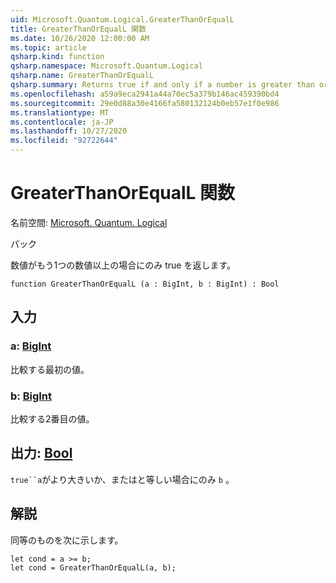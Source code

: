 ```yaml
---
uid: Microsoft.Quantum.Logical.GreaterThanOrEqualL
title: GreaterThanOrEqualL 関数
ms.date: 10/26/2020 12:00:00 AM
ms.topic: article
qsharp.kind: function
qsharp.namespace: Microsoft.Quantum.Logical
qsharp.name: GreaterThanOrEqualL
qsharp.summary: Returns true if and only if a number is greater than or equal to another number.
ms.openlocfilehash: a59a9eca2941a44a70ec5a379b146ac459390bd4
ms.sourcegitcommit: 29e0d88a30e4166fa580132124b0eb57e1f0e986
ms.translationtype: MT
ms.contentlocale: ja-JP
ms.lasthandoff: 10/27/2020
ms.locfileid: "92722644"
---
```

# <a name="greaterthanorequall-function"></a>GreaterThanOrEqualL 関数

名前空間: [Microsoft. Quantum. Logical](xref:Microsoft.Quantum.Logical)

パック [](https://nuget.org/packages/)


数値がもう1つの数値以上の場合にのみ true を返します。

```qsharp
function GreaterThanOrEqualL (a : BigInt, b : BigInt) : Bool
```


## <a name="input"></a>入力

### <a name="a--bigint"></a>a: [BigInt](xref:microsoft.quantum.lang-ref.bigint)

比較する最初の値。


### <a name="b--bigint"></a>b: [BigInt](xref:microsoft.quantum.lang-ref.bigint)

比較する2番目の値。



## <a name="output--bool"></a>出力: [Bool](xref:microsoft.quantum.lang-ref.bool)

`true``a`がより大きいか、またはと等しい場合にのみ `b` 。

## <a name="remarks"></a>解説

同等のものを次に示します。

```Q#
let cond = a >= b;
let cond = GreaterThanOrEqualL(a, b);
```